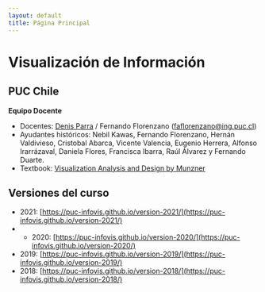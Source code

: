 ```yaml
---
layout: default
title: Página Principal
---
```

# Visualización de Información
## PUC Chile


**Equipo Docente**
- Docentes: [Denis Parra](http://web.ing.puc.cl/~dparra/) / Fernando Florenzano (faflorenzano@ing.puc.cl)
- Ayudantes históricos: Nebil Kawas, Fernando Florenzano, Hernán Valdivieso, Cristobal Abarca, Vicente Valencia, Eugenio Herrera, Alfonso Irarrázaval, Daniela Flores, Francisca Ibarra, Raúl Álvarez y Fernando Duarte.
- Textbook: [Visualization Analysis and Design by Munzner](https://www.cs.ubc.ca/~tmm/vadbook/)

## Versiones del curso

- 2021: [https://puc-infovis.github.io/version-2021/](https://puc-infovis.github.io/version-2021/)
- - 2020: [https://puc-infovis.github.io/version-2020/](https://puc-infovis.github.io/version-2020/)
- 2019: [https://puc-infovis.github.io/version-2019/](https://puc-infovis.github.io/version-2019/)
- 2018: [https://puc-infovis.github.io/version-2018/](https://puc-infovis.github.io/version-2018/)

